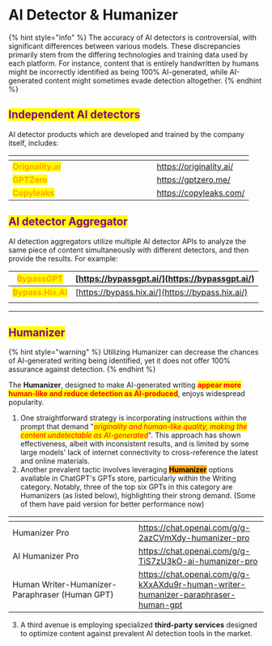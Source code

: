 # AI Detector & Humanizer

{% hint style="info" %}
The accuracy of AI detectors is controversial, with significant differences between various models. These discrepancies primarily stem from the differing technologies and training data used by each platform. For instance, content that is entirely handwritten by humans might be incorrectly identified as being 100% AI-generated, while AI-generated content might sometimes evade detection altogether.
{% endhint %}

## <mark style="color:purple;">Independent AI detectors</mark>

AI detector products which are developed and trained by the company itself, includes:

<table data-header-hidden><thead><tr><th width="269"></th><th></th></tr></thead><tbody><tr><td><mark style="color:orange;"><strong>Orignality.ai</strong></mark></td><td><a href="https://originality.ai/">https://originality.ai/</a></td></tr><tr><td><mark style="color:orange;"><strong>GPTZero</strong></mark></td><td><a href="https://gptzero.me/">https://gptzero.me/</a></td></tr><tr><td><mark style="color:orange;"><strong>Copyleaks</strong></mark></td><td><a href="https://copyleaks.com/">https://copyleaks.com/</a></td></tr></tbody></table>



## <mark style="color:purple;">AI detector Aggregator</mark>

AI detection aggregators utilize multiple AI detector APIs to analyze the same piece of content simultaneously with different detectors, and then provide the results. For example:

| <mark style="color:orange;">**BypassGPT**</mark>     | [https://bypassgpt.ai/](https://bypassgpt.ai/)   |
| ---------------------------------------------------- | ------------------------------------------------ |
| <mark style="color:orange;">**Bypass.Hix.AI**</mark> | [https://bypass.hix.ai/](https://bypass.hix.ai/) |
|                                                      |                                                  |



***

## <mark style="color:purple;">Humanizer</mark>

{% hint style="warning" %}
Utilizing Humanizer can decrease the chances of AI-generated writing being identified, yet it does not offer 100% assurance against detection.
{% endhint %}

The **Humanizer**, designed to make AI-generated writing <mark style="color:red;">**appear more human-like and reduce detection as AI-produced**</mark>, enjoys widespread popularity.&#x20;

1. One straightforward strategy is incorporating instructions within the prompt that demand "_<mark style="color:red;">originality and human-like quality, making the content undetectable as AI-generated</mark>_". This approach has shown effectiveness, albeit with inconsistent results, and is limited by some large models' lack of internet connectivity to cross-reference the latest and online materials.&#x20;
2. Another prevalent tactic involves leveraging <mark style="background-color:orange;">**Humanizer**</mark> options available in ChatGPT's GPTs store, particularly within the Writing category. Notably, three of the top six GPTs in this category are Humanizers (as listed below), highlighting their strong demand. (Some of them have paid version for better performance now)

<table data-header-hidden><thead><tr><th width="233"></th><th></th></tr></thead><tbody><tr><td>Humanizer Pro</td><td><a href="https://chat.openai.com/g/g-2azCVmXdy-humanizer-pro">https://chat.openai.com/g/g-2azCVmXdy-humanizer-pro</a></td></tr><tr><td>AI Humanizer Pro</td><td><a href="https://chat.openai.com/g/g-TiS7zU3kO-ai-humanizer-pro">https://chat.openai.com/g/g-TiS7zU3kO-ai-humanizer-pro</a></td></tr><tr><td>Human Writer-Humanizer-Paraphraser (Human GPT)</td><td><a href="https://chat.openai.com/g/g-kXxAXdu9r-human-writer-humanizer-paraphraser-human-gpt">https://chat.openai.com/g/g-kXxAXdu9r-human-writer-humanizer-paraphraser-human-gpt</a></td></tr></tbody></table>

3. A third avenue is employing specialized **third-party services** designed to optimize content against prevalent AI detection tools in the market.









